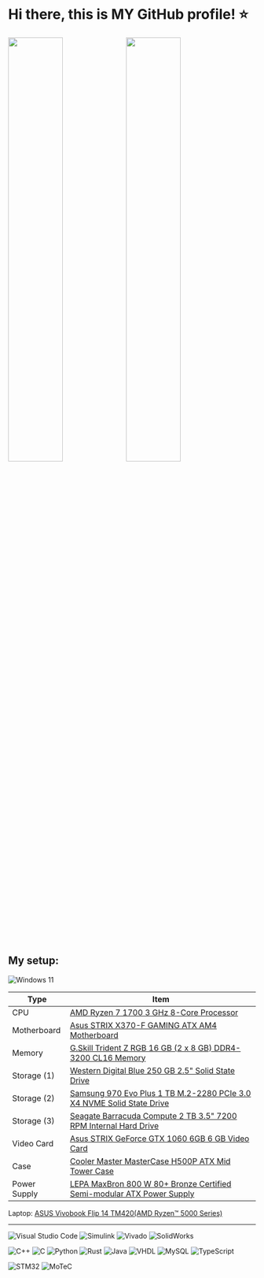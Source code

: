 # Hi there, this is MY GitHub profile! ⭐

<img align="left" width="47%" src="https://github-readme-stats.vercel.app/api?username=XBlayz&show_icons=true&theme=codeSTACKr" />

<img width="47%" src="https://github-readme-stats.vercel.app/api/top-langs/?username=XBlayz&layout=donut&theme=codeSTACKr" />

## My setup:
![Windows 11](https://img.shields.io/badge/Windows%2011-%230079d5.svg?style=for-the-badge&logo=Windows%2011&logoColor=white)

<table class="pcpp-part-list">
  <thead>
    <tr>
      <th>Type</th>
      <th>Item</th>
    </tr>
  </thead>
  <tbody>
    <tr>
      <td class="pcpp-part-list-type">CPU</td>
      <td class="pcpp-part-list-item"><a href="https://it.pcpartpicker.com/product/3kPzK8/amd-ryzen-7-1700-30ghz-8-core-processor-yd1700bbaebox">AMD Ryzen 7 1700 3 GHz 8-Core Processor</a></td>
    </tr>
    <tr>
      <td class="pcpp-part-list-type">Motherboard</td>
      <td class="pcpp-part-list-item"><a href="https://it.pcpartpicker.com/product/B698TW/asus-strix-x370-f-gaming-atx-am4-motherboard-strix-x370-f-gaming">Asus STRIX X370-F GAMING ATX AM4 Motherboard</a></td>
      </td>
    </tr>
    <tr>
      <td class="pcpp-part-list-type">Memory</td>
      <td class="pcpp-part-list-item"><a href="https://it.pcpartpicker.com/product/nyyV3C/gskill-trident-z-rgb-16gb-2-x-8gb-ddr4-3200-memory-f4-3200c16d-16gtzrx">G.Skill Trident Z RGB 16 GB (2 x 8 GB) DDR4-3200 CL16 Memory</a></td>
    </tr>
    <tr>
      <td class="pcpp-part-list-type">Storage (1)</td>
      <td class="pcpp-part-list-item"><a href="https://it.pcpartpicker.com/product/NhgzK8/western-digital-blue-250gb-25-solid-state-drive-wds250g2b0a">Western Digital Blue 250 GB 2.5" Solid State Drive</a></td>
    </tr>
    <tr>
      <td class="pcpp-part-list-type">Storage (2)</td>
      <td class="pcpp-part-list-item"><a href="https://it.pcpartpicker.com/product/Zxw7YJ/samsung-970-evo-plus-1-tb-m2-2280-nvme-solid-state-drive-mz-v7s1t0bam">Samsung 970 Evo Plus 1 TB M.2-2280 PCIe 3.0 X4 NVME Solid State Drive</a></td>
    </tr>
    <tr>
      <td class="pcpp-part-list-type">Storage (3)</td>
      <td class="pcpp-part-list-item"><a href="https://it.pcpartpicker.com/product/BcQG3C/seagate-barracuda-compute-2-tb-35-7200rpm-internal-hard-drive-st2000dmz08dm008">Seagate Barracuda Compute 2 TB 3.5" 7200 RPM Internal Hard Drive</a></td>
    </tr>
    <tr>
      <td class="pcpp-part-list-type">Video Card</td>
      <td class="pcpp-part-list-item"><a href="https://it.pcpartpicker.com/product/3bL7YJ/asus-geforce-gtx-1060-6gb-strix-video-card-rog-strix-gtx1060-o6g-gaming">Asus STRIX GeForce GTX 1060 6GB 6 GB Video Card</a></td>
    </tr>
    <tr>
      <td class="pcpp-part-list-type">Case</td>
      <td class="pcpp-part-list-item"><a href="https://it.pcpartpicker.com/product/3ZnG3C/cooler-master-mastercase-h500p-atx-mid-tower-case-mcm-h500p-mgnn-s00">Cooler Master MasterCase H500P ATX Mid Tower Case</a></td>
    </tr>
    <tr>
      <td class="pcpp-part-list-type">Power Supply</td>
      <td class="pcpp-part-list-item"><a href="https://it.pcpartpicker.com/product/67mLrH/lepa-power-supply-b800mb">LEPA MaxBron 800 W 80+ Bronze Certified Semi-modular ATX Power Supply</a></td>
    </tr>
  </tbody>
</table>

Laptop: [ASUS Vivobook Flip 14 TM420(AMD Ryzen™ 5000 Series)](https://www.asus.com/laptops/for-home/vivobook/vivobook-flip-14-tm420/)

---

![Visual Studio Code](https://custom-icon-badges.demolab.com/badge/Visual%20Studio%20Code-0078d7.svg?logo=vsc&logoColor=white)
![Simulink](https://img.shields.io/badge/MATLAB-Simulink-%23e86e05)
![Vivado](https://img.shields.io/badge/AMD-Vivado-%2388870d)
![SolidWorks](https://img.shields.io/badge/Dassault%20Syst%C3%A8mes-SolidWorks-%23eb2629)

![C++](https://img.shields.io/badge/C++-%2300599C.svg?logo=c%2B%2B&logoColor=white)
![C](https://img.shields.io/badge/C-00599C?logo=c&logoColor=white)
![Python](https://img.shields.io/badge/Python-3776AB?logo=python&logoColor=fff)
![Rust](https://img.shields.io/badge/Rust-%23000000.svg?e&logo=rust&logoColor=white)
![Java](https://img.shields.io/badge/Java-%23ED8B00.svg?logo=openjdk&logoColor=white)
![VHDL](https://img.shields.io/badge/VHDL-%23173c5c)
![MySQL](https://img.shields.io/badge/MySQL-4479A1?logo=mysql&logoColor=fff)
![TypeScript](https://img.shields.io/badge/TypeScript-3178C6?logo=typescript&logoColor=fff)

![STM32](https://img.shields.io/badge/MCU-STM32-%233aaedf)
![MoTeC](https://img.shields.io/badge/MoTeC-%23dc1615)

